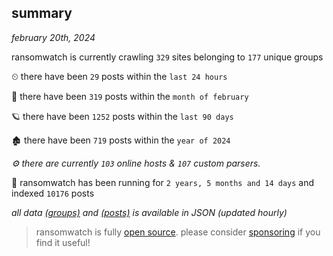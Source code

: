 
## summary
_february 20th, 2024_

ransomwatch is currently crawling `329` sites belonging to `177` unique groups

⏲ there have been `29` posts within the `last 24 hours`

🦈 there have been `319` posts within the `month of february`

🪐 there have been `1252` posts within the `last 90 days`

🏚 there have been `719` posts within the `year of 2024`

_⚙️ there are currently `103` online hosts & `107` custom parsers._

🦕 ransomwatch has been running for `2 years, 5 months and 14 days` and indexed `10176` posts

_all data  [(groups)](http://ransomwhat.telemetry.ltd/groups) and [(posts)](http://ransomwhat.telemetry.ltd/posts) is available in JSON (updated hourly)_

> ransomwatch is fully [open source](https://github.com/joshhighet/ransomwatch#ransomwatch--). please consider [sponsoring](https://github.com/sponsors/joshhighet) if you find it useful!
